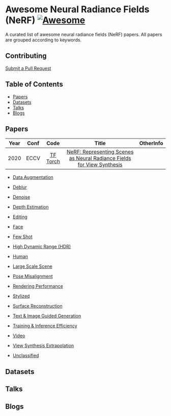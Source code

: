 # Awesome Neural Radiance Fields (NeRF) [![Awesome](https://cdn.rawgit.com/sindresorhus/awesome/d7305f38d29fed78fa85652e3a63e154dd8e8829/media/badge.svg)](https://github.com/sindresorhus/awesome)
A curated list of awesome neural radiance fields (NeRF) papers. All papers are grouped according to keywords.

## Contributing

[Submit a Pull Request](./submit-pr.md)

## Table of Contents

- [Papers](#Papers)
- [Datasets](#Datasets)
- [Talks](#Talks)
- [Blogs](#Blogs)

## Papers

|Year|Conf|Code|Title|OtherInfo|
|:-:|:-:|:-:|:-:|:-:|
|2020|ECCV|[TF](https://github.com/bmild/nerf) [Torch](https://github.com/yenchenlin/nerf-pytorch)|[NeRF: Representing Scenes as Neural Radiance Fields for View Synthesis](https://dl.acm.org/doi/pdf/10.1145/3503250)|

- [Data Augmentation](./papers/DataAugmentation.md)
- [Deblur](./papers/Deblur.md)
- [Denoise](./papers/Denoise.md)
- [Depth Estimation](./papers/DepthEstimation.md)
- [Editing](./papers/Editing.md)
- [Face](./papers/Face.md)
- [Few Shot](./papers/FewShot.md)
- [High Dynamic Range (HDR)](./papers/HDR.md)
- [Human](./papers/Human.md)
- [Large Scale Scene](./papers/LargeScaleScene.md)
- [Pose Misalignment](./papers/PoseMisalignment.md)
- [Rendering Performance](./papers/RenderingPerformance.md)
- [Stylized](./papers/Stylized.md)
- [Surface Reconstruction](./papers/SurfaceReconstruction.md)
- [Text & Image Guided Generation](./papers/TestImageGuidedGeneration.md)
- [Training & Inference Efficiency](./papers/TrainingInferenceEfficiency.md)
- [Video](./papers/Video.md)
- [View Synthesis Extrapolation](./papers/ViewSynthesisExtrapolation.md)

- [Unclassified](./papers/Unclassified.md)

## Datasets

## Talks

## Blogs
